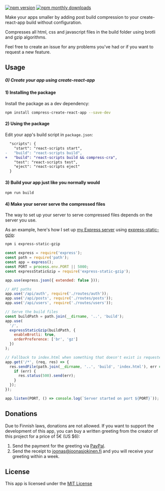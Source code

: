 [![npm version](https://img.shields.io/npm/v/compress-create-react-app.svg)](https://www.npmjs.com/package/compress-create-react-app)
[![npm monthly downloads](https://img.shields.io/npm/dm/compress-create-react-app.svg)](https://www.npmjs.com/package/compress-create-react-app)

Make your apps smaller by adding post build compression to your create-react-app build without configuration.

Compresses all html, css and javascript files in the build folder using brotli and gzip algorithms.

Feel free to create an issue for any problems you've had or if you want to request a new feature.

## Usage

##### 0) Create your app using create-react-app

#### 1) Installing the package

Install the package as a dev dependency:

```bash
npm install compress-create-react-app --save-dev
```

#### 2) Using the package

Edit your app's build script in `package.json`:

```diff
  "scripts": {
    "start": "react-scripts start",
-   "build": "react-scripts build",
+   "build": "react-scripts build && compress-cra",
    "test": "react-scripts test",
    "eject": "react-scripts eject"
  }
```

#### 3) Build your app just like you normally would

```bash
npm run build
```

#### 4) Make your server serve the compressed files

The way to set up your server to serve compressed files depends on the server you use.

As an example, here's how I set up [my Express server](https://github.com/jnsjknn/nettikamu/blob/master/server/server.js) using [express-static-gzip](https://www.npmjs.com/package/express-static-gzip):

```bash
npm i express-static-gzip
```

```JavaScript
const express = require('express');
const path = require('path');
const app = express();
const PORT = process.env.PORT || 5000;
const expressStaticGzip = require('express-static-gzip');

app.use(express.json({ extended: false }));

// API paths
app.use('/api/auth', require('./routes/auth'));
app.use('/api/posts', require('./routes/posts'));
app.use('/api/users', require('./routes/users'));

// Serve the build files
const buildPath = path.join(__dirname, '..', 'build');
app.use(
  '/',
  expressStaticGzip(buildPath, {
    enableBrotli: true,
    orderPreference: ['br', 'gz']
  })
);

// Fallback to index.html when something that doesn't exist is requested
app.get('/*', (req, res) => {
  res.sendFile(path.join(__dirname, '..', 'build', 'index.html'), err => {
    if (err) {
      res.status(500).send(err);
    }
  });
});

app.listen(PORT, () => console.log(`Server started on port ${PORT}`));
```

## Donations

Due to Finnish laws, donations are not allowed. If you want to support the development of this app, you can buy a written greeting from the creator of this project for a price of 5€ (US \$6):

1. Send the payment for the greeting via [PayPal](https://paypal.me/jnsjknn).
2. Send the receipt to joonas@joonasjokinen.fi and you will receive your greeting within a week.

## License

This app is licensed under the [MIT License](LICENSE.md)
